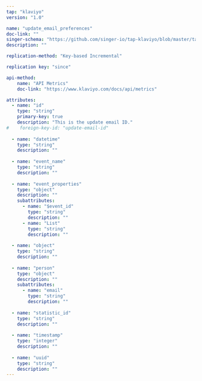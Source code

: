 ```yaml
---
tap: "klaviyo"
version: "1.0"

name: "update_email_preferences"
doc-link: ""
singer-schema: "https://github.com/singer-io/tap-klaviyo/blob/master/tap_klaviyo/schemas/update_email_preferences.json"
description: ""

replication-method: "Key-based Incremental"

replication key: "since"

api-method:
    name: "API Metrics"
    doc-link: "https://www.klaviyo.com/docs/api/metrics"

attributes:
  - name: "id"
    type: "string"
    primary-key: true
    description: "This is the update email ID."
#    foreign-key-id: "update-email-id"
  
  - name: "datetime"
    type: "string"
    description: ""
  
  - name: "event_name"
    type: "string"
    description: ""
  
  - name: "event_properties"
    type: "object"
    description: ""
    subattributes:
      - name: "$event_id"
        type: "string"
        description: ""
      - name: "List"
        type: "string"
        description: ""
  
  - name: "object"
    type: "string"
    description: ""
  
  - name: "person"
    type: "object"
    description: ""
    subattributes:
      - name: "email"
        type: "string"
        description: ""
  
  - name: "statistic_id"
    type: "string"
    description: ""
  
  - name: "timestamp"
    type: "integer"
    description: ""
  
  - name: "uuid"
    type: "string"
    description: ""
---
```

